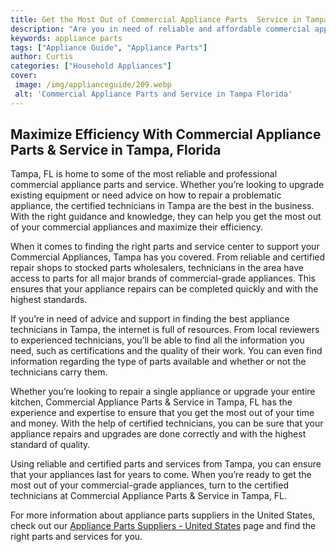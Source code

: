 ```yaml
---
title: Get the Most Out of Commercial Appliance Parts  Service in Tampa Florida
description: "Are you in need of reliable and affordable commercial appliance parts and services in Tampa Florida Learn how to make the most of your investment and get the best out of an experienced professional service"
keywords: appliance parts
tags: ["Appliance Guide", "Appliance Parts"]
author: Curtis
categories: ["Household Appliances"]
cover: 
 image: /img/applianceguide/209.webp
 alt: 'Commercial Appliance Parts and Service in Tampa Florida'
---
```

## Maximize Efficiency With Commercial Appliance Parts & Service in Tampa, Florida
Tampa, FL is home to some of the most reliable and professional commercial appliance parts and service. Whether you’re looking to upgrade existing equipment or need advice on how to repair a problematic appliance, the certified technicians in Tampa are the best in the business. With the right guidance and knowledge, they can help you get the most out of your commercial appliances and maximize their efficiency.

When it comes to finding the right parts and service center to support your Commercial Appliances, Tampa has you covered. From reliable and certified repair shops to stocked parts wholesalers, technicians in the area have access to parts for all major brands of commercial-grade appliances. This ensures that your appliance repairs can be completed quickly and with the highest standards.

If you’re in need of advice and support in finding the best appliance technicians in Tampa, the internet is full of resources. From local reviewers to experienced technicians, you’ll be able to find all the information you need, such as certifications and the quality of their work. You can even find information regarding the type of parts available and whether or not the technicians carry them.

Whether you’re looking to repair a single appliance or upgrade your entire kitchen, Commercial Appliance Parts & Service in Tampa, FL has the experience and expertise to ensure that you get the most out of your time and money. With the help of certified technicians, you can be sure that your appliance repairs and upgrades are done correctly and with the highest standard of quality.

Using reliable and certified parts and services from Tampa, you can ensure that your appliances last for years to come. When you’re ready to get the most out of your commercial-grade appliances, turn to the certified technicians at Commercial Appliance Parts & Service in Tampa, FL.

For more information about appliance parts suppliers in the United States, check out our [Appliance Parts Suppliers - United States](.pages/appliance-parts-suppliers/united-states) page and find the right parts and services for you.
